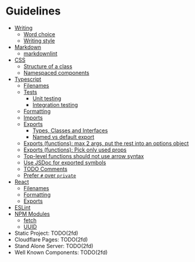 # Guidelines

- [Writing](./writing.md)
  - [Word choice](./writing.md#word-choice)
  - [Writing style](./writing.md#writing-style)
- [Markdown](./markdown.md)
  - [markdownlint](https://github.com/markdownlint/markdownlint)
- [CSS](./css.md)
  - [Structure of a class](./css.md#structure-of-a-class)
  - [Namespaced components](./css.md#namespaced-components)
- [Typescript](./typescript.md)
  - [Filenames](./typescript.md#filenames)
  - [Tests](./typescript.md#tests)
    - [Unit testing](./typescript.md#unit-testing)
    - [Integration testing](./typescript.md#integration-testing)
  - [Formatting](./typescript.md#formatting)
  - [Imports](./typescript.md#imports)
  - [Exports](./typescript.md#exports)
    - [Types, Classes and Interfaces](./typescript.md#types-classes-and-interfaces)
    - [Named vs default export](./typescript.md#named-vs-default-export)
  - [Exports (functions): max 2 args, put the rest into an options object](./typescript.md#exports-functions-max-2-args-put-the-rest-into-an-options-object)
  - [Exports (functions): Pick only used props](./typescript.md#exports-functions-pick-only-used-props)
  - [Top-level functions should not use arrow syntax](./typescript.md#top-level-functions-should-not-use-arrow-syntax)
  - [Use JSDoc for exported symbols](./typescript.md#use-jsdoc-for-exported-symbols)
  - [TODO Comments](./typescript.md#todo-comments)
  - [Prefer `#` over `private`](./typescript.md#prefer--over-private)
- [React](./react.md)
  - [Filenames](./react.md#filenames)
  - [Formatting](./react.md#formatting)
  - [Exports](./react.md#exports)
- [ESLint](./eslint.md)
- [NPM Modules](./npm.md)
  - [fetch](./npm.md#fetch)
  - [UUID](./npm.md#uuid)
- Static Project: TODO(2fd)
- Cloudflare Pages: TODO(2fd)
- Stand Alone Server: TODO(2fd)
- Well Known Components: TODO(2fd)
